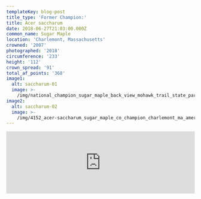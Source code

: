 ```yaml
---
templateKey: blog-post
title_type: 'Former Champion:'
title: Acer saccharum
date: 2018-06-27T21:03:00.000Z
common_name: Sugar Maple
location: 'Charlemont, Massachusetts'
crowned: '2007'
photographed: '2018'
circumference: '233'
height: '112'
crown_spread: '91'
total_af_points: '368'
image1:
  alt: saccharum-01
  image: >-
    /img/national_champion_sugar_maple_back_view_mohawk_trail_state_park_american_forest_brian_kelley_kodak_portra_160_toyo_4x5.jpg
image2:
  alt: saccharum-02
  image: >-
    /img/4152_acer-saccharum_sugar_maple_co_champion_charlemont_ma_american_forests_brian_kelley_kodak_portra_160_05-04-18.jpg
---
```

<iframe width="100%" height="166" scrolling="no" frameborder="no" allow="autoplay" src="https://w.soundcloud.com/player/?url=https%3A//api.soundcloud.com/tracks/633355641&color=%23ff5500&auto_play=false&hide_related=false&show_comments=true&show_user=true&show_reposts=false&show_teaser=true"></iframe>
